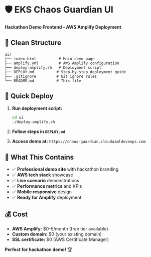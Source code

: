 # 🛡️ EKS Chaos Guardian UI

**Hackathon Demo Frontend - AWS Amplify Deployment**

## 📁 **Clean Structure**

```
ui/
├── index.html          # Main demo page
├── amplify.yml         # AWS Amplify configuration
├── deploy-amplify.sh   # Deployment script
├── DEPLOY.md          # Step-by-step deployment guide
├── .gitignore         # Git ignore rules
└── README.md          # This file
```

## 🚀 **Quick Deploy**

1. **Run deployment script:**
   ```bash
   cd ui
   ./deploy-amplify.sh
   ```

2. **Follow steps in `DEPLOY.md`**

3. **Access demo at:** `https://chaos-guardian.cloudaimldeveops.com`

## 🎯 **What This Contains**

- ✅ **Professional demo site** with hackathon branding
- ✅ **AWS tech stack** showcase
- ✅ **Live scenario** demonstrations
- ✅ **Performance metrics** and KPIs
- ✅ **Mobile responsive** design
- ✅ **Ready for Amplify** deployment

## 💰 **Cost**

- **AWS Amplify:** $0-5/month (free tier available)
- **Custom domain:** $0 (your existing domain)
- **SSL certificate:** $0 (AWS Certificate Manager)

**Perfect for hackathon demo!** 🏆
